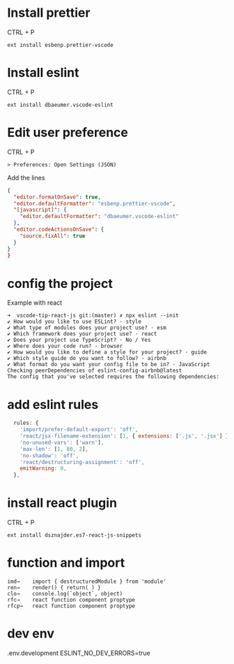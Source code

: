 # Install prettier

CTRL + P

```
ext install esbenp.prettier-vscode
```

# Install eslint

CTRL + P

```
ext install dbaeumer.vscode-eslint
```

# Edit user preference

CTRL + P

```
> Preferences: Open Settings (JSON)
```

Add the lines

```json
{
  "editor.formatOnSave": true,
  "editor.defaultFormatter": "esbenp.prettier-vscode",
  "[javascript]": {
    "editor.defaultFormatter": "dbaeumer.vscode-eslint"
  },
  "editor.codeActionsOnSave": {
    "source.fixAll": true
  }
}
}
```

# config the project

Example with react

```
➜  vscode-tip-react-js git:(master) ✗ npx eslint --init
✔ How would you like to use ESLint? · style
✔ What type of modules does your project use? · esm
✔ Which framework does your project use? · react
✔ Does your project use TypeScript? · No / Yes
✔ Where does your code run? · browser
✔ How would you like to define a style for your project? · guide
✔ Which style guide do you want to follow? · airbnb
✔ What format do you want your config file to be in? · JavaScript
Checking peerDependencies of eslint-config-airbnb@latest
The config that you've selected requires the following dependencies:

```

# add eslint rules

```js
  rules: {
    'import/prefer-default-export': 'off',
    'react/jsx-filename-extension': [1, { extensions: ['.js', '.jsx'] }],
    'no-unused-vars': ['warn'],
    'max-len': [1, 80, 2],
    'no-shadow': 'off',
    'react/destructuring-assignment': 'off',
    emitWarning: 0,
  },
```

# install react plugin

CTRL + P

```
ext install dsznajder.es7-react-js-snippets
```

# function and import

```
imd→	import { destructuredModule } from 'module'
ren→	render() { return( ) }
clo→	console.log(`object`, object)
rfc→	react function component proptype
rfcp→	react function component proptype
```

# dev env

.env.development
ESLINT_NO_DEV_ERRORS=true
